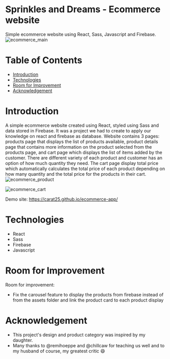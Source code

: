 # Sprinkles and Dreams - Ecommerce website
Simple ecommerce website using React, Sass, Javascript and Firebase.
![ecommerce_main](https://user-images.githubusercontent.com/84700649/131207321-4e484f62-3956-4713-8be1-75b62168697b.png)

# Table of Contents

* [Introduction](#introduction)
* [Technologies](#technologies)
* [Room for Improvement](#room-for-improvement)
* [Acknowledgement](#acknowledgments)


# Introduction
A simple ecommerce website created using React, styled using Sass and data stored in Firebase. It was a project we had to create to apply our knowledge on react and firebase as database. Website contains 3 pages: products page that displays the list of products available, product details page that contains more information on the product selected from the products page, and cart page which displays the list of items added by the customer. There are different variety of each product and customer has an option of how much quantity they need. The cart page display total price which automatically calculates the total price of each product depending on how many quantity and the total price for the products in their cart.
![ecommerce_product](https://user-images.githubusercontent.com/84700649/131207489-35cf4fd0-286d-43d5-966b-d412db3d13ee.png)

![ecommerce_cart](https://user-images.githubusercontent.com/84700649/131207494-1df76fc6-2fd2-4361-9ae1-9738603ccc77.png)

Demo site:  https://carat25.github.io/ecommerce-app/


# Technologies
* React
* Sass
* Firebase
* Javascript


# Room for Improvement

Room for improvement:
* Fix the carousel feature to display the products from firebase instead of from the assets folder and link the product card to each product display


# Acknowledgement
* This project's design and product category was inspired by my daughter.
* Many thanks to @remihoeppe and @chillcaw for teaching us well and to my husband of course, my greatest critic :smile:


